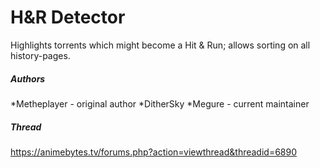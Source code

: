 H&R Detector
=========

Highlights torrents which might become a Hit & Run; allows sorting on all history-pages.

##### Authors

*Metheplayer - original author
*DitherSky
*Megure - current maintainer

##### Thread

https://animebytes.tv/forums.php?action=viewthread&threadid=6890